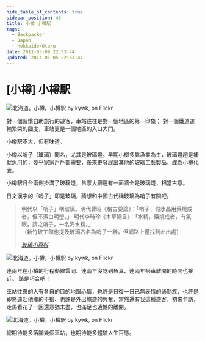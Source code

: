 ```yaml
---
hide_table_of_contents: true
sidebar_position: 43
title: 小樽 小樽駅
tags:
  - Backpacker
  - Japan
  - Hokkaido/Otaru
date: 2011-05-09 22:53:44
updated: 2014-01-05 22:53:44
---
```


[小樽] 小樽駅
============

![北海道。小樽。小樽駅 by kywk, on Flickr](http://farm8.staticflickr.com/7081/7258768586_2ef34cc148.jpg)

對一個習慣自助旅行的遊客，車站往往是對一個地區的第一印象；
對一個鐵道運輸繁榮的國度，車站更是一個地區的入口大門。

小樽駅不大，但有味道。

小樽以哨子（玻璃）聞名，尤其是玻璃燈。早期小樽多靠漁業為生，玻璃燈趙是補魷魚用的，幾乎家家戶戶都需要，後來更發展出其他的玻璃工藝製品，成為小樽代表。

小樽駅月台兩側掛滿了玻璃燈，售票大廳還有一面牆全是玻璃燈，相當古意。

日文漢字的「哨子」即是玻璃，猜想和中國古代稱玻璃為哨子有關吧。

> 明代以「哨子」稱玻璃。明代曹昭《格古要論》：「哨子，假水晶用藥燒成者，但不潔白明瑩。」
> 明代李時珍《本草綱目》：「水精，藥燒成者，有氣眼，謂之哨子，一名海水精。」  
> （新竹玻工館也提及玻璃古名為哨子一辭，但網路上僅找到此出處）  
> 
> _[玻璃小百科](http://goo.gl/KFFcG)_

![北海道。小樽。小樽駅 by kywk, on Flickr](http://farm8.staticflickr.com/7245/7258766210_ea95efb62e_c.jpg)

連兩年在小樽的行程動線雷同、連兩年沒吃到魚真、連兩年搭車離開的時間也接近。
該是巧合吧！

車站往來的人有各自的目的地跟心情，也許是日復一日已無表情的通勤族、也許是即將遠赴他鄉的不捨、也許是外出旅遊的興奮，當然還有我這種遊客，初來乍訪，走馬看花了一回還意猶未盡，也滿足也遺憾的離開。

![北海道。小樽。小樽駅 by kywk, on Flickr](http://farm8.staticflickr.com/7091/7258771430_e69cc55b31_c.jpg)

總期待能多落腳幾個車站，也期待能多體驗人生百態。
